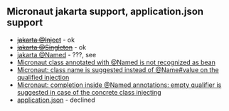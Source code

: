 ## Micronaut jakarta support, application.json support

- [~~jakarta @Inject~~](https://youtrack.jetbrains.com/issue/IDEA-263945) - ok
- [~~jakarta @Singleton~~](https://youtrack.jetbrains.com/issue/IDEA-265844)  - ok
- [jakarta @Named](https://youtrack.jetbrains.com/issue/IDEA-265845)   - ???, see
- [Micronaut class annotated with @Named is not recognized as bean](https://youtrack.jetbrains.com/issue/IDEA-302762)
- [Micronaut: class name is suggested instead of @Name#value on the qualified injection](https://youtrack.jetbrains.com/issue/IDEA-302771)
- [Micronaut: completion inside @Named annotations: empty qualifier is suggested in case of the concrete class injecting](https://youtrack.jetbrains.com/issue/IDEA-302770)
- [application.json](https://youtrack.jetbrains.com/issue/IDEA-265841)  - declined

